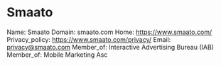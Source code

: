
# Smaato

Name: Smaato
Domain: smaato.com
Home: https://www.smaato.com/
Privacy_policy: https://www.smaato.com/privacy/
Email: privacy@smaato.com
Member_of: Interactive Advertising Bureau (IAB)
Member_of: Mobile Marketing Asc
